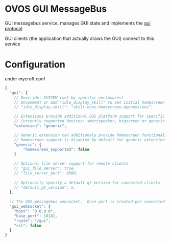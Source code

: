 # OVOS GUI MessageBus

GUI messagebus service, manages GUI state and implements the [gui protocol](./protocol.md)

GUI clients (the application that actually draws the GUI) connect to this service


# Configuration

under mycroft.conf

```javascript
{
  "gui": {
    // Override: SYSTEM (set by specific enclosures)
    // Uncomment or add "idle_display_skill" to set initial homescreen
    // "idle_display_skill": "skill-ovos-homescreen.openvoiceos",

    // Extensions provide additional GUI platform support for specific devices
    // Currently supported devices: smartspeaker, bigscreen or generic
    "extension": "generic",

    // Generic extension can additionaly provide homescreen functionality
    // homescreen support is disabled by default for generic extension
    "generic": {
        "homescreen_supported": false
    }
    
    // Optional file server support for remote clients
    // "gui_file_server": true,
    // "file_server_port": 8000,
        
    // Optionally specify a default qt version for connected clients
    // "default_qt_version": 5,
  },
  
  // The GUI messagebus websocket.  Once port is created per connected GUI
  "gui_websocket": {
    "host": "0.0.0.0",
    "base_port": 18181,
    "route": "/gui",
    "ssl": false
  }
}
```